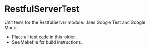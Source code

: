# RestfulServerTest

Unit tests for the RestfulServer module. Uses Google Test and Google Mock.

- Place all test code in this folder.
- See Makefile for build instructions.
